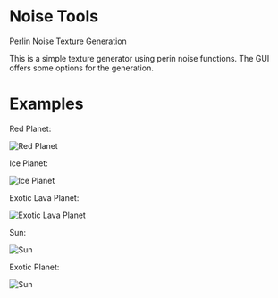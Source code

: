 # Noise Tools
Perlin Noise Texture Generation

This is a simple texture generator using perin noise functions.
The GUI offers some options for the generation.

Examples
=================

Red Planet:

![Red Planet](http://upppor.it/WsVP)

Ice Planet:

![Ice Planet](http://upppor.it/39ux)

Exotic Lava Planet:

![Exotic Lava Planet](http://upppor.it/exJj)

Sun:

![Sun](http://upppor.it/4CCb)

Exotic Planet:

![Sun](http://upppor.it/gD2i)
